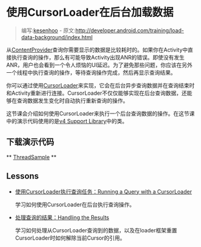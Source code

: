 # 使用CursorLoader在后台加载数据

> 编写:[kesenhoo](https://github.com/kesenhoo) - 原文:<http://developer.android.com/training/load-data-background/index.html>

从[ContentProvider](http://developer.android.com/reference/android/content/ContentProvider.html)查询你需要显示的数据是比较耗时的。如果你在Activity中直接执行查询的操作，那么有可能导致Activity出现ANR的错误。即使没有发生ANR，用户也会看到一个令人烦恼的UI延迟。为了避免那些问题，你应该在另外一个线程中执行查询的操作，等待查询操作完成，然后再显示查询结果。

你可以通过使用[CursorLoader](http://developer.android.com/reference/android/support/v4/content/CursorLoader.html)来实现，它会在后台异步查询数据并在查询结束时和Activity重新进行连接。CursorLoader不仅仅能够实现在后台查询数据，还能够在查询数据发生变化时自动执行重新查询的操作。

这节课会介绍如何使用CursorLoader来执行一个后台查询数据的操作。在这节课中的演示代码使用的是[v4 Support Library](http://developer.android.com/tools/support-library/features.html#v4)中的类。

## 下载演示代码

** [ThreadSample](http://developer.android.com/shareables/training/ThreadSample.zip) **

## Lessons

* [使用CursorLoader执行查询任务：Running a Query with a CursorLoader](setup-loader.html)

  学习如何使用CursorLoader在后台执行查询操作。


* [处理查询的结果：Handling the Results](handle-result.html)

  学习如何处理从CursorLoader查询到的数据，以及在loader框架重置CursorLoader时如何解除当前Cursor的引用。
